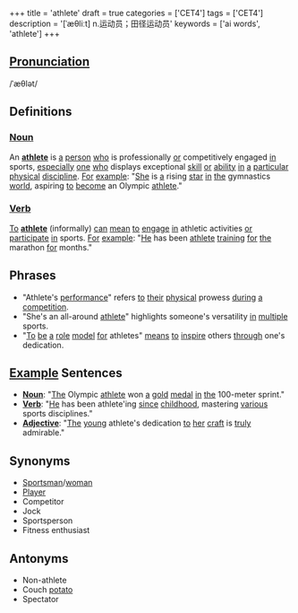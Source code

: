 +++
title = 'athlete'
draft = true
categories = ['CET4']
tags = ['CET4']
description = '[ˈæθliːt] n.运动员；田径运动员'
keywords = ['ai words', 'athlete']
+++

## [Pronunciation](/post/pronunciation/)
/ˈæθlət/

## Definitions
### [Noun](/post/noun/)
An **[athlete](/post/athlete/)** is [a](/post/a/) [person](/post/person/) [who](/post/who/) is professionally [or](/post/or/) competitively engaged [in](/post/in/) sports, [especially](/post/especially/) [one](/post/one/) [who](/post/who/) displays exceptional [skill](/post/skill/) [or](/post/or/) [ability](/post/ability/) [in](/post/in/) [a](/post/a/) [particular](/post/particular/) [physical](/post/physical/) [discipline](/post/discipline/). [For](/post/for/) [example](/post/example/): "[She](/post/she/) is [a](/post/a/) rising [star](/post/star/) [in](/post/in/) [the](/post/the/) gymnastics [world](/post/world/), aspiring [to](/post/to/) [become](/post/become/) an Olympic [athlete](/post/athlete/)."

### [Verb](/post/verb/)
[To](/post/to/) **[athlete](/post/athlete/)** (informally) [can](/post/can/) [mean](/post/mean/) [to](/post/to/) [engage](/post/engage/) [in](/post/in/) athletic activities [or](/post/or/) [participate](/post/participate/) [in](/post/in/) sports. [For](/post/for/) [example](/post/example/): "[He](/post/he/) has been [athlete](/post/athlete/) [training](/post/training/) [for](/post/for/) [the](/post/the/) marathon [for](/post/for/) months."

## Phrases
- "Athlete's [performance](/post/performance/)" refers [to](/post/to/) [their](/post/their/) [physical](/post/physical/) prowess [during](/post/during/) [a](/post/a/) [competition](/post/competition/).
- "She's an all-around [athlete](/post/athlete/)" highlights someone's versatility [in](/post/in/) [multiple](/post/multiple/) sports.
- "[To](/post/to/) [be](/post/be/) [a](/post/a/) [role](/post/role/) [model](/post/model/) [for](/post/for/) athletes" [means](/post/means/) [to](/post/to/) [inspire](/post/inspire/) others [through](/post/through/) one's dedication.

## [Example](/post/example/) Sentences
- **[Noun](/post/noun/)**: "[The](/post/the/) Olympic [athlete](/post/athlete/) won [a](/post/a/) [gold](/post/gold/) [medal](/post/medal/) [in](/post/in/) [the](/post/the/) 100-meter sprint."
- **[Verb](/post/verb/)**: "[He](/post/he/) has been athlete'ing [since](/post/since/) [childhood](/post/childhood/), mastering [various](/post/various/) sports disciplines."
- **[Adjective](/post/adjective/)**: "[The](/post/the/) [young](/post/young/) athlete's dedication [to](/post/to/) [her](/post/her/) [craft](/post/craft/) is [truly](/post/truly/) admirable."

## Synonyms
- [Sportsman](/post/sportsman/)/[woman](/post/woman/)
- [Player](/post/player/)
- Competitor
- Jock
- Sportsperson
- Fitness enthusiast

## Antonyms
- Non-athlete
- Couch [potato](/post/potato/)
- Spectator
